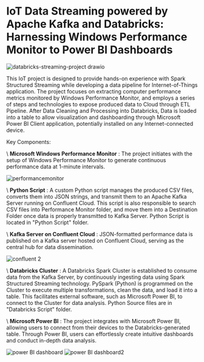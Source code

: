 # IoT Data Streaming powered by Apache Kafka and Databricks: Harnessing Windows Performance Monitor to Power BI Dashboards

![databricks-streaming-project drawio](https://github.com/FlorentineDev/IoT-powered-PerformanceMonitor/assets/16971296/34d111fe-1cb2-44e2-911c-d91af8d9c18d)

This IoT project is designed to provide hands-on experience with Spark Structured Streaming while developing a data pipeline for Internet-of-Things application. The project focuses on extracting computer performance metrics monitored by Windows Performance Monitor, and employs a series of steps and technologies to expose produced data to Cloud through ETL Pipeline. After Data Cleaning and Processing into Databricks, Data is loaded into a table to allow visualization and dashboarding through Microsoft Power BI Client application, potentially installed on any Internet-connected device.

Key Components:

\ **Microsoft Windows Performance Monitor** : The project initiates with the setup of Windows Performance Monitor to generate continuous performance data at 1-minute intervals.

![performancemonitor](https://github.com/FlorentineDev/IoT-powered-PerformanceMonitor/assets/16971296/9d9155c2-776f-43a1-bef8-1c68c720fea5)


\ **Python Script** : A custom Python script manages the produced CSV files, converts them into JSON strings, and transmit them to an Apache Kafka Server running on Confluent Cloud. This script is also responsible to search CSV files into Performance Monitor folder, and move them into a Destination Folder once data is properly transmitted to Kafka Server. Python Script is located in "Python Script" folder. 

\ **Kafka Server on Confluent Cloud** : JSON-formatted performance data is published on a Kafka server hosted on Confluent Cloud, serving as the central hub for data dissemination.

![confluent 2](https://github.com/FlorentineDev/PerformanceMonitor_over_IoT/assets/16971296/4b2b8fff-5332-4618-8770-c0435a6a21fc)


\ **Databricks Cluster** : A Databricks Spark Cluster is established to consume data from the Kafka Server, by continuously ingesting data using Spark Structured Streaming technology. PySpark (Python) is programmed on the Cluster to execute multiple transformations, clean the data, and load it into a table. This facilitates external software, such as Microsoft Power BI, to connect to the Cluster for data analysis. Python Source files are in "Databricks Script" folder.

\ **Microsoft Power BI** : The project integrates with Microsoft Power BI, allowing users to connect from their devices to the Databricks-generated table. Through Power BI, users can effortlessly create intuitive dashboards and conduct in-depth data analysis.

![power BI dashboard](https://github.com/FlorentineDev/IoT-powered-PerformanceMonitor/assets/16971296/f57416fb-a238-4e00-9117-f8c66e9acbe8)
![power BI dashboard2](https://github.com/FlorentineDev/IoT-powered-PerformanceMonitor/assets/16971296/b6d163d4-1181-49d0-92a8-6abfe7ed36f9)
